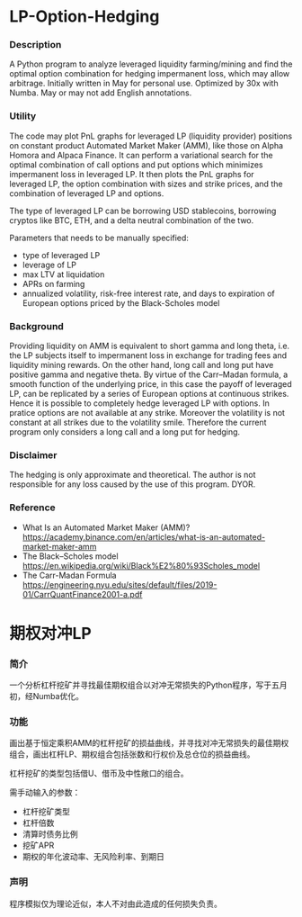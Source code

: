 # LP-Option-Hedging

### Description
A Python program to analyze leveraged liquidity farming/mining and find the optimal option combination for hedging impermanent loss, which may allow arbitrage. Initially written in May for personal use. Optimized by 30x with Numba. May or may not add English annotations.

### Utility
The code may plot PnL graphs for leveraged LP (liquidity provider) positions on constant product Automated Market Maker (AMM), like those on Alpha Homora and Alpaca Finance. It can perform a variational search for the optimal combination of call options and put options which minimizes impermanent loss in leveraged LP. It then plots the PnL graphs for leveraged LP, the option combination with sizes and strike prices, and the combination of leveraged LP and options.

The type of leveraged LP can be borrowing USD stablecoins, borrowing cryptos like BTC, ETH, and a delta neutral combination of the two.

Parameters that needs to be manually specified:
* type of leveraged LP
* leverage of LP
* max LTV at liquidation
* APRs on farming
* annualized volatility, risk-free interest rate, and days to expiration of European options priced by the Black-Scholes model

### Background
Providing liquidity on AMM is equivalent to short gamma and long theta, i.e. the LP subjects itself to impermanent loss in exchange for trading fees and liquidity mining rewards. On the other hand, long call and long put have positive gamma and negative theta. By virtue of the Carr–Madan formula, a smooth function of the underlying price, in this case the payoff of leveraged LP, can be replicated by a series of European options at continuous strikes. Hence it is possible to completely hedge leveraged LP with options. In pratice options are not available at any strike. Moreover the volatility is not constant at all strikes due to the volatility smile. Therefore the current program only considers a long call and a long put for hedging.

### Disclaimer
The hedging is only approximate and theoretical. The author is not responsible for any loss caused by the use of this program. DYOR.

### Reference
* What Is an Automated Market Maker (AMM)? https://academy.binance.com/en/articles/what-is-an-automated-market-maker-amm
* The Black–Scholes model https://en.wikipedia.org/wiki/Black%E2%80%93Scholes_model
* The Carr-Madan Formula https://engineering.nyu.edu/sites/default/files/2019-01/CarrQuantFinance2001-a.pdf


# 期权对冲LP

### 简介
一个分析杠杆挖矿并寻找最佳期权组合以对冲无常损失的Python程序，写于五月初，经Numba优化。

### 功能
画出基于恒定乘积AMM的杠杆挖矿的损益曲线，并寻找对冲无常损失的最佳期权组合，画出杠杆LP、期权组合包括张数和行权价及总仓位的损益曲线。

杠杆挖矿的类型包括借U、借币及中性敞口的组合。

需手动输入的参数：
* 杠杆挖矿类型
* 杠杆倍数
* 清算时债务比例
* 挖矿APR
* 期权的年化波动率、无风险利率、到期日

### 声明
程序模拟仅为理论近似，本人不对由此造成的任何损失负责。
